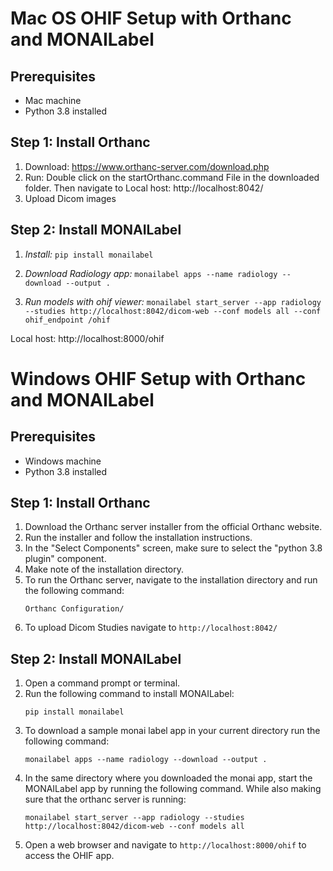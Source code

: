 # Mac OS OHIF Setup with Orthanc and MONAILabel

## Prerequisites
- Mac machine
- Python 3.8 installed

## Step 1: Install Orthanc
1. Download: https://www.orthanc-server.com/download.php 
2. Run: Double click on the startOrthanc.command File in the downloaded folder. Then navigate to Local host: http://localhost:8042/
3. Upload Dicom images


## Step 2: Install MONAILabel
1. _Install:_ `pip install monailabel`

2. _Download Radiology app:_ `monailabel apps --name radiology --download --output .`

3. _Run models with ohif viewer:_ `monailabel start_server --app radiology --studies http://localhost:8042/dicom-web --conf models all --conf ohif_endpoint /ohif`

Local host: http://localhost:8000/ohif 



# Windows OHIF Setup with Orthanc and MONAILabel

## Prerequisites
- Windows machine
- Python 3.8 installed

## Step 1: Install Orthanc
1. Download the Orthanc server installer from the official Orthanc website.
2. Run the installer and follow the installation instructions.
3. In the "Select Components" screen, make sure to select the "python 3.8 plugin" component.
4. Make note of the installation directory.
5. To run the Orthanc server, navigate to the installation directory and run the following command:
    ```
    Orthanc Configuration/
    ```
6. To upload Dicom Studies navigate to `http://localhost:8042/`

## Step 2: Install MONAILabel
1. Open a command prompt or terminal.
2. Run the following command to install MONAILabel:
    ```
    pip install monailabel
    ```
3. To download a sample monai label app in your current directory run the following command:
    ```
    monailabel apps --name radiology --download --output .
    ```
4. In the same directory where you downloaded the monai app, start the MONAILabel app by running the following command. While also making sure that the orthanc server is running:
    ```
    monailabel start_server --app radiology --studies http://localhost:8042/dicom-web --conf models all
    ```
5. Open a web browser and navigate to `http://localhost:8000/ohif` to access the OHIF app.
